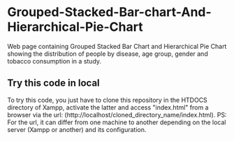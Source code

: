 # Grouped-Stacked-Bar-chart-And-Hierarchical-Pie-Chart
Web page containing Grouped Stacked Bar Chart and Hierarchical Pie Chart showing the distribution of people by disease, age group, gender and tobacco consumption in a study.
## Try this code in local
To try this code, you just have to clone this repository in the HTDOCS directory of Xampp, activate the latter and access "index.html" from a browser via the url: (http://localhost/cloned_directory_name/index.html). 
PS: For the url, it can differ from one machine to another depending on the local server (Xampp or another) and its configuration.
